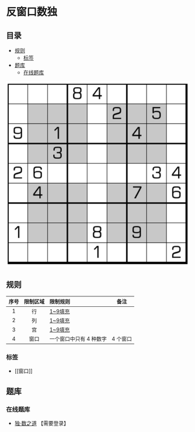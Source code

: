 # 反窗口数独
<!-- START doctoc generated TOC please keep comment here to allow auto update -->
<!-- DON'T EDIT THIS SECTION, INSTEAD RE-RUN doctoc TO UPDATE -->
## 目录

- [规则](#%E8%A7%84%E5%88%99)
  - [标签](#%E6%A0%87%E7%AD%BE)
- [题库](#%E9%A2%98%E5%BA%93)
  - [在线题库](#%E5%9C%A8%E7%BA%BF%E9%A2%98%E5%BA%93)

<!-- END doctoc generated TOC please keep comment here to allow auto update -->

![题](../../../../images/sudoku/反窗口数独.png)

## 规则

| 序号  | 限制区域 | 限制规则          | 备注    |
|:---:|:----:|:--------------|-------|
|  1  |  行   | [1~9填充]       |       |
|  2  |  列   | [1~9填充]       |       |
|  3  |  宫   | [1~9填充]       |       |
|  4  |  窗口  | 一个窗口中只有 4 种数字 | 4 个窗口 |

### 标签

- [[窗口]]

## 题库

### 在线题库

- [独·数之道](http://www.sudokufans.org.cn/lx/game.index.php?type=win2) 【需要登录】

[1~9填充]: ../../../../rules.md#1to9填充
